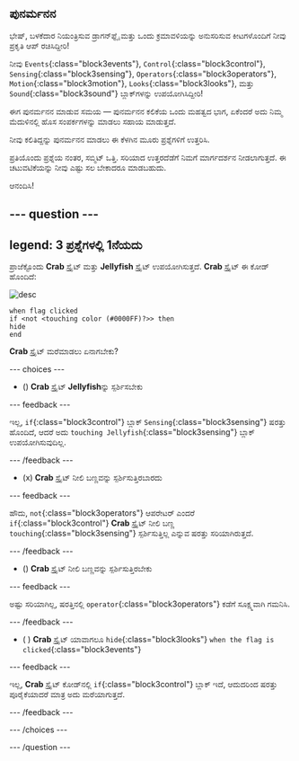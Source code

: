## ಪುನರ್ಮನನ

ಭೇಷ್, ಬಳಕೆದಾರ ನಿಯಂತ್ರಿಸುವ ಡ್ರಾಗನ್‌ಫ್ಲೈ ಮತ್ತು ಒಂದು ಕ್ರಮಾವಳಿಯನ್ನು ಅನುಸರಿಸುವ ಕೀಟಗಳೊಂದಿಗೆ ನೀವು ಪ್ರಕೃತಿ ಆಪ್‌ ರಚಿಸಿದ್ದೀರಿ!

ನೀವು `Events`{:class="block3events"}, `Control`{:class="block3control"}, `Sensing`{:class="block3sensing"}, `Operators`{:class="block3operators"}, `Motion`{:class="block3motion"}, `Looks`{:class="block3looks"}, ಮತ್ತು `Sound`{:class="block3sound"} ಬ್ಲಾಕ್‌ಗಳನ್ನು ಉಪಯೋಗಿಸಿದ್ದೀರಿ!

ಈಗ ಪುನರ್ಮನನ ಮಾಡುವ ಸಮಯ — ಪುನರ್ಮನನ ಕಲಿಕೆಯ ಒಂದು ಮಹತ್ವದ ಭಾಗ, ಏಕೆಂದರೆ ಅದು ನಿಮ್ಮ ಮೆದುಳಿನಲ್ಲಿ ಹೊಸ ಸಂಪರ್ಕಗಳನ್ನು ಮಾಡಲು ಸಹಾಯ ಮಾಡುತ್ತದೆ.

ನೀವು ಕಲಿತಿದ್ದನ್ನು ಪುನರ್ಮನನ ಮಾಡಲು ಈ ಕೆಳಗಿನ ಮೂರು ಪ್ರಶ್ನೆಗಳಿಗೆ ಉತ್ತರಿಸಿ.

ಪ್ರತಿಯೊಂದು ಪ್ರಶ್ನೆಯ ನಂತರ, ಸಬ್ಮಿಟ್‌ ಒತ್ತಿ. ಸರಿಯಾದ ಉತ್ತರದೆಡೆಗೆ ನಿಮಗೆ ಮಾರ್ಗದರ್ಶನ ನೀಡಲಾಗುತ್ತದೆ. ಈ ಚಟುವಟಿಕೆಯನ್ನು ನೀವು ಎಷ್ಟು ಸಲ ಬೇಕಾದರೂ ಮಾಡಬಹುದು.

ಆನಂದಿಸಿ!

--- question ---
---
legend: 3 ಪ್ರಶ್ನೆಗಳಲ್ಲಿ 1ನೆಯದು
---

ಪ್ರಾಜೆಕ್ಟೊಂದು **Crab** ಸ್ಪ್ರೈಟ್‌ ಮತ್ತು **Jellyfish** ಸ್ಪ್ರೈಟ್‌ ಉಪಯೋಗಿಸುತ್ತದೆ. **Crab** ಸ್ಪ್ರೈಟ್‌ ಈ ಕೋಡ್‌ ಹೊಂದಿದೆ:

![desc](images/crab-icon.png)

```blocks3
when flag clicked
if <not <touching color (#0000FF)?>> then
hide
end
```

**Crab** ಸ್ಪ್ರೈಟ್‌ ಮರೆಮಾಡಲು ಏನಾಗಬೇಕು?

--- choices ---

- () **Crab** ಸ್ಪ್ರೈಟ್ **Jellyfish**ನ್ನು ಸ್ಪರ್ಶಿಸಬೇಕು

 --- feedback ---

 ಇಲ್ಲ, `if`{:class="block3control"} ಬ್ಲಾಕ್‌ `Sensing`{:class="block3sensing"} ಷರತ್ತು ಹೊಂದಿದೆ, ಆದರೆ ಅದು `touching Jellyfish`{:class="block3sensing"} ಬ್ಲಾಕ್‌ ಉಪಯೋಗಿಸುವುದಿಲ್ಲ.

 --- /feedback ---

- (x) **Crab** ಸ್ಪ್ರೈಟ್‌ ನೀಲಿ ಬಣ್ಣವನ್ನು ಸ್ಪರ್ಶಿಸುತ್ತಿರಬಾರದು

 --- feedback ---

ಹೌದು, `not`{:class="block3operators"} ಆಪರೇಟರ್‌ ಎಂದರೆ `if`{:class="block3control"} **Crab** ಸ್ಪ್ರೈಟ್ ನೀಲಿ ಬಣ್ಣ `touching`{:class="block3sensing"} ಸ್ಪರ್ಶಿಸುತ್ತಿಲ್ಲ ಎನ್ನುವ ಷರತ್ತು ಸರಿಯಾಗಿರುತ್ತದೆ.

 --- /feedback ---

- () **Crab** ಸ್ಪ್ರೈಟ್‌ ನೀಲಿ ಬಣ್ಣವನ್ನು ಸ್ಪರ್ಶಿಸುತ್ತಿರಬೇಕು

 --- feedback ---

 ಅಷ್ಟು ಸರಿಯಾಗಿಲ್ಲ, ಷರತ್ತಿನಲ್ಲಿ `operator`{:class="block3operators"} ಕಡೆಗೆ ಸೂಕ್ಷ್ಮವಾಗಿ ಗಮನಿಸಿ.

 --- /feedback ---

- ( ) **Crab** ಸ್ಪ್ರೈಟ್‌ ಯಾವಾಗಲೂ `hide`{:class="block3looks"} `when the flag is clicked`{:class="block3events"}

 --- feedback ---

 ಇಲ್ಲ, **Crab** ಸ್ಪ್ರೈಟ್‌ ಕೋಡ್‌ನಲ್ಲಿ `if`{:class="block3control"} ಬ್ಲಾಕ್‌ ಇದೆ, ಆದುದರಿಂದ ಷರತ್ತು ಪೂರೈಕೆಯಾದರೆ ಮಾತ್ರ ಅದು ಮರೆಯಾಗುತ್ತದೆ.

 --- /feedback ---

--- /choices ---

--- /question ---
